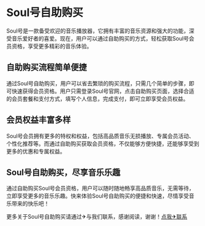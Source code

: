 # Soul号自助购买

Soul号是一款备受欢迎的音乐播放器，它拥有丰富的音乐资源和强大的功能，深受音乐爱好者的喜爱。现在，用户可以通过自助购买的方式，轻松获取Soul号会员资格，享受更多精彩的音乐体验。

## 自助购买流程简单便捷

通过Soul号自助购买，用户可以省去繁琐的购买流程，只需几个简单的步骤，即可快速获得会员资格。用户只需登录Soul号官网，点击自助购买页面，选择合适的会员套餐和支付方式，填写个人信息，完成支付，即可立即享受会员权益。

## 会员权益丰富多样

Soul号会员拥有更多的特权和权益，包括高品质音乐无损播放、专属会员活动、个性化推荐等。而通过自助购买获取会员资格，不仅能够方便快捷，还能够享受到更多的优惠和专属权益。

## Soul号自助购买，尽享音乐乐趣

通过自助购买Soul号会员资格，用户可以随时随地畅享高品质音乐，无需等待，立即享受更多的音乐乐趣。快来体验Soul号自助购买的便捷和快速，尽情享受音乐带来的快乐吧！

更多关于Soul号自助购买请通过✈与我们联系，感谢阅读，谢谢！[点我✈联系](https://a.k02.cc)